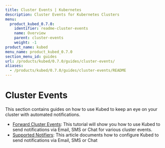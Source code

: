 ```yaml
---
title: Cluster Events | Kubernetes
description: Cluster Events for Kubernetes Clusters
menu:
  product_kubed_0.7.0:
    identifier: readme-cluster-events
    name: Overview
    parent: cluster-events
    weight: -1
product_name: kubed
menu_name: product_kubed_0.7.0
section_menu_id: guides
url: /products/kubed/0.7.0/guides/cluster-events/
aliases:
  - /products/kubed/0.7.0/guides/cluster-events/README
---
```


# Cluster Events

This section contains guides on how to use Kubed to keep an eye on your cluster with automated notifications.

- [Forward Cluster Events](/docs/guides/cluster-events/event-forwarder.md): This tutorial will show you how to use Kubed to send notifications via Email, SMS or Chat for various cluster events.
- [Supported Notifiers](/docs/guides/cluster-events/notifiers.md): This article documents how to configure Kubed to send notifications via Email, SMS or Chat

